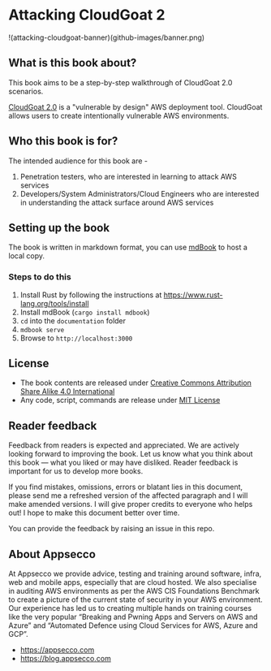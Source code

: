 # Attacking CloudGoat 2

!(attacking-cloudgoat-banner)(github-images/banner.png)

## What is this book about?

This book aims to be a step-by-step walkthrough of CloudGoat 2.0 scenarios.

[CloudGoat 2.0](https://rhinosecuritylabs.com/aws/introducing-cloudgoat-2/) is a "vulnerable by design" AWS deployment tool. CloudGoat allows users to create intentionally vulnerable AWS environments. 

## Who this book is for?

The intended audience for this book are - 

1. Penetration testers, who are interested in learning to attack AWS services
2. Developers/System Administrators/Cloud Engineers who are interested in understanding the attack surface around AWS services

## Setting up the book

The book is written in markdown format, you can use [mdBook](https://github.com/rust-lang/mdBook) to host a local copy.

### Steps to do this

1. Install Rust by following the instructions at https://www.rust-lang.org/tools/install
2. Install mdBook (`cargo install mdbook`)
2. `cd` into the `documentation` folder
3. `mdbook serve`
4. Browse to `http://localhost:3000`

## License

- The book contents are released under [Creative Commons Attribution Share Alike 4.0 International](CC-BY-SA-LICENSE.txt)
- Any code, script, commands are release under [MIT License](MIT-LICENSE.txt)

## Reader feedback

Feedback from readers is expected and appreciated. We are actively looking forward to improving the book. Let us know what you think about this book — what you liked or may have disliked. Reader feedback is important for us to develop more books.

If you find mistakes, omissions, errors or blatant lies in this document, please send me a refreshed version of the affected paragraph and I will make amended versions. I will give proper credits to everyone who helps out! I hope to make this document better over time.

You can provide the feedback by raising an issue in this repo.

## About Appsecco

At Appsecco we provide advice, testing and training around software, infra, web and mobile apps, especially that are cloud hosted. We also specialise in auditing AWS environments as per the AWS CIS Foundations Benchmark to create a picture of the current state of security in your AWS environment. Our experience has led us to creating multiple hands on training courses like the very popular “Breaking and Pwning Apps and Servers on AWS and Azure” and “Automated Defence using Cloud Services for AWS, Azure and GCP”.

* https://appsecco.com
* https://blog.appsecco.com




